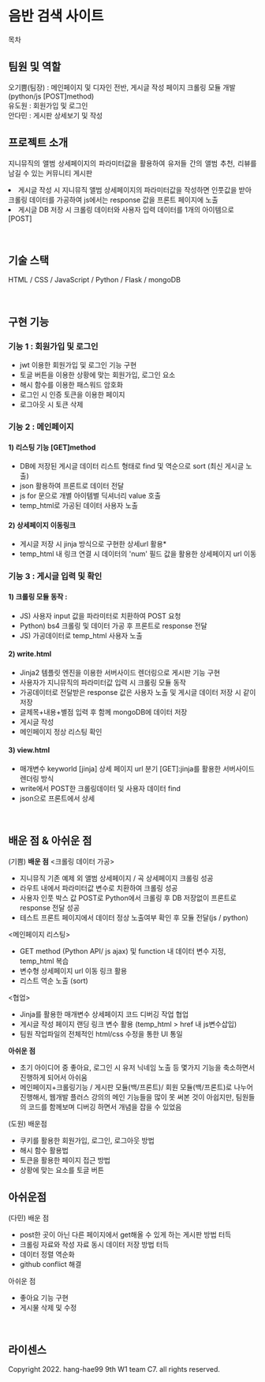 # 음반 검색 사이트


목차

## 팀원 및 역할

오기쁨(팀장) : 메인페이지 및 디자인 전반, 게시글 작성 페이지 크롤링 모듈 개발(python/js [POST]method) <br>
유도원 : 회원가입 및 로그인 <br>
안다민 : 게시판 상세보기 및 작성 <br>

## 프로젝트 소개

<p align="justify">
지니뮤직의 앨범 상세페이지의 파라미터값을 활용하여 유저들 간의 앨범 추천, 리뷰를 남길 수 있는 커뮤니티 게시판<br>
  <li> 게시글 작성 시 지니뮤직 앨범 상세페이지의 파라미터값을 작성하면 인풋값을 받아 크롤링 데이터를 가공하여 js에서는 response 값을 프론트 페이지에 노출</li>
  <li> 게시글 DB 저장 시 크롤링 데이터와 사용자 입력 데이터를 1개의 아이템으로 [POST]</li>
</p>

<br>

## 기술 스택

HTML / CSS / JavaScript / Python / Flask / mongoDB

<br>

## 구현 기능

### 기능 1 : 회원가입 및 로그인
- jwt 이용한 회원가입 및 로그인 기능 구현
- 토글 버튼을 이용한 상황에 맞는 회원가입, 로그인 요소  
- 해시 함수를 이용한 패스워드 암호화
- 로그인 시 인증 토큰을 이용한 페이지 
- 로그아웃 시 토큰 삭제

### 기능 2 : 메인페이지
#### 1) 리스팅 기능 [GET]method
- DB에 저장된 게시글 데이터 리스트 형태로 find 및 역순으로 sort (최신 게시글 노출)
- json 활용하여 프론트로 데이터 전달
- js for 문으로 개별 아이템별 딕셔너리 value 호출 
- temp_html로 가공된 데이터 사용자 노출

#### 2) 상세페이지 이동링크
- 게시글 저장 시 jinja 방식으로 구현한 상세url 활용* 
- temp_html 내 링크 연결 시 데이터의 'num' 필드 값을 활용한 상세페이지 url 이동

### 기능 3 : 게시글 입력 및 확인
#### 1) 크롤링 모듈 동작 : 
- JS) 사용자 input 값을 파라미터로 치환하여 POST 요청 
- Python) bs4 크롤링 및 데이터 가공 후 프론트로 response 전달 
- JS) 가공데이터로 temp_html 사용자 노출

#### 2) write.html 
- Jinja2 템플릿 엔진을 이용한 서버사이드 렌더링으로 게시판 기능 구현 
- 사용자가 지니뮤직의 파라미터값 입력 시 크롤링 모듈 동작
- 가공데이터로 전달받은 response 값은 사용자 노출 및 게시글 데이터 저장 시 같이 저장 
- 글제목+내용+별점 입력 후 함께 mongoDB에 데이터 저장 
- 게시글 작성 
- 메인페이지 정상 리스팅 확인

#### 3) view.html 
- 매개변수 keyworld [jinja] 상세 페이지 url 분기 [GET]:jinja를 활용한 서버사이드렌더링 방식
- write에서 POST한 크롤링데이터 및 사용자 데이터 find
- json으로 프론트에서 상세

<br>

## 배운 점 & 아쉬운 점

(기쁨)
<b> 배운 점</b>
<크롤링 데이터 가공>
- 지니뮤직 기존 예제 외 앨범 상세페이지 / 곡 상세페이지 크롤링 성공
- 라우트 내에서 파라미터값 변수로 치환하여 크롤링 성공
- 사용자 인풋 박스 값 POST로 Python에서 크롤링 후 DB 저장없이 프론트로 response 전달 성공
- 테스트 프론트 페이지에서 데이터 정상 노출여부 확인 후 모듈 전달(js / python)

<메인페이지 리스팅>
- GET method (Python API/ js ajax) 및 function 내 데이터 변수 지정, temp_html  복습
- 변수형 상세페이지 url 이동 링크 활용
- 리스트 역순 노출 (sort)

<협업>
- Jinja를 활용한 매개변수 상세페이지 코드 디버깅 작업 협업
- 게시글 작성 페이지 랜딩 링크 변수 활용 (temp_html > href 내 js변수삽입)
- 팀원 작업파일의 전체적인 html/css 수정을 통한 UI 통일 

<b>아쉬운 점</b>
- 초기 아이디어 중 좋아요, 로그인 시 유저 닉네임 노출 등 몇가지 기능을 축소하면서 진행하게 되어서 아쉬움
- 메인페이지+크롤링기능 / 게시판 모듈(백/프론트)/ 회원 모듈(백/프론트)로 나누어 진행해서, 웹개발 플러스 강의의 메인 기능들을 많이 못 써본 것이 아쉽지만, 팀원들의 코드를 함께보며 디버깅 하면서 개념을 잡을 수 있었음

(도원)
배운점 <br>
- 쿠키를 활용한 회원가입, 로그인, 로그아웃 방법
- 해시 함수 활용법
- 토큰을 활용한 페이지 접근 방법
- 상황에 맞는 요소를 토글 버튼

아쉬운점 <br>
-



(다민)
배운 점 <br>
- post한 곳이 아닌 다른 페이지에서 get해올 수 있게 하는 게시판 방법 터득
- 크롤링 자료와 작성 자료 동시 데이터 저장 방법 터득
- 데이터 정렬 역순화
- github conflict 해결

아쉬운 점 <br>
- 좋아요 기능 구현
- 게시물 삭제 및 수정


<p align="justify">

</p>

<br>

## 라이센스

Copyright 2022. hang-hae99 9th W1 team C7. all rights reserved.
